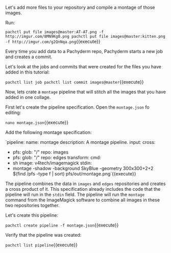 Let's add more files to your repository and compile a montage of those images.

Run:

`pachctl put file images@master:AT-AT.png -f http://imgur.com/8MN9Kg0.png
pachctl put file images@master:kitten.png -f http://imgur.com/g2QnNqa.png`{{execute}}

Every time you add data to a Pachyderm repo, Pachyderm starts a new job
and creates a commit.

Let's look at the jobs and commits that were created for the files you
have added in this tutorial:

`pachctl list job
pachctl list commit images@master`{{execute}}

Now, lets crate a `montage` pipeline that will stitch all the images
that you have added in one collage.

First let's create the pipeline specification. Open the `montage.json`
fo editing:

`nano montage.json`{{execute}}

Add the following montage specification:

`pipeline:
  name: montage
description: A montage pipeline.
input:
  cross:
  - pfs:
      glob: "/"
      repo: images
  - pfs:
      glob: "/"
      repo: edges
transform:
  cmd:
  - sh
  image: v4tech/imagemagick
  stdin:
  - montage -shadow -background SkyBlue -geometry 300x300+2+2 $(find /pfs -type f | sort) pfs/out/montage.png`{{execute}}

The pipeline combines the data in `images` and `edges` repositories
and creates a cross product of it.
This specification already includes the code that the pipeline will
run in the `stdin` field. The pipeline will run the `montage` command
from the ImageMagick software to combine all images in these two
repositories together.

Let's create this pipeline:

`pachctl create pipeline -f montage.json`{{execute}}

Verify that the pipeline was created:

`pachctl list pipeline`{{execute}}
